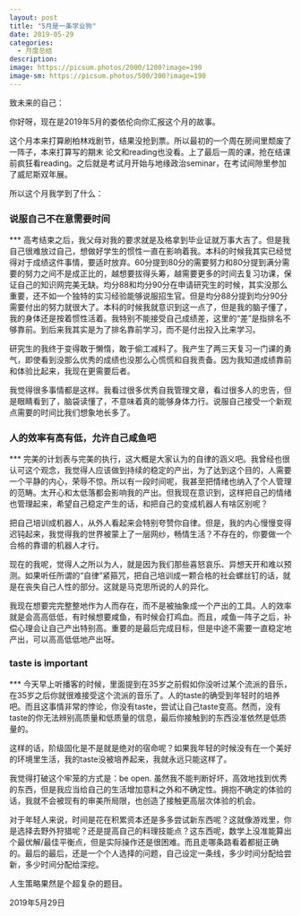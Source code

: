 ```yaml
---
layout: post
title: "5月是一条学业狗"
date: 2019-05-29
categories:
  - 月度总结
description:
image: https://picsum.photos/2000/1200?image=190
image-sm: https://picsum.photos/500/300?image=190
---
```

致未来的自己：

你好呀，现在是2019年5月的娄依伦向你汇报这个月的故事。

这个月本来打算刷柏林戏剧节，结果没抢到票。所以最初的一个周在房间里颓废了一阵子，本来打算写的期末<!--break-->
论文和reading也没看。上了最后一周的课，抢在结课前疯狂看reading。之后就是考试月开始与地缘政治seminar，在考试间隙里参加了威尼斯双年展。

所以这个月我学到了什么：

<h3>说服自己不在意需要时间</h3>
***
高考结束之后，我父母对我的要求就是及格拿到毕业证就万事大吉了。但是我自己很难放过自己，想做好学生的惯性一直在影响着我。本科的时候我其实已经觉得对于成绩这件事情，要适时放弃。60分提到80分的需要努力和80分提到满分需要的努力之间不是成正比的，越想要拔得头筹，越需要更多的时间去复习功课，保证自己的知识网完美无缺。均分88和均分90分在申请研究生的时候，其实没那么重要，还不如一个独特的实习经验能够说服招生官。但是均分88分提到均分90分需要付出的努力就很大了。本科的时候我就意识到这一点了，但是我的脑子懂了，我的身体还是按着惯性活着。我特别不能接受自己成绩差，这里的“差”是指排名不够靠前。到后来我其实是为了排名靠前学习，而不是付出投入比来学习。

研究生的我终于变得敢于懒惰，敢于偷工减料了。我产生了两三天复习一门课的勇气，即使看到没那么优秀的成绩也没那么心慌慌和自我责备。因为我知道成绩靠前和体验比起来，我现在更需要后者。

我觉得很多事情都是这样。我看过很多优秀自我管理文章，看过很多人的忠告，但是眼睛看到了，脑袋读懂了，不意味着真的能够身体力行。说服自己接受一个新观点需要的时间比我们想象地长多了。

<h3>人的效率有高有低，允许自己咸鱼吧</h3>
***
完美的计划表与完美的执行，这大概是大家认为的自律的涵义吧。我曾经也很认可这个观念，我觉得人应该做到持续的稳定的产出，为了达到这个目的，人需要一个平静的内心，荣辱不惊。所以有一段时间呢，我甚至把情绪也纳入了个人管理的范畴。太开心和太低落都会影响我的产出。但我现在意识到，这样把自己的情绪也管理起来，希望自己稳定产生的话，和把自己的变成机器人有啥区别呢？

把自己培训成机器人，从外人看起来会特别夸赞你自律。但是，我的内心慢慢变得迟钝起来，我觉得我的世界被蒙上了一层网纱，畅情生活？不存在的，你要做一个合格的靠谱的机器人才行。

现在的我呢，觉得人之所以为人，就是因为我们那些喜怒哀乐、异想天开和难以预测。如果听任所谓的“自律”紧箍咒，把自己培训成一颗合格的社会螺丝钉的话，就是在丧失自己人性的部分。这就是马克思所说的人的异化。

我现在想要完完整整地作为人而存在，而不是被抽象成一个产出的工具。人的效率就是会高高低低，有时候想要咸鱼，有时候会打鸡血。而且，咸鱼一阵子之后，补偿心理会让自己产出特别高。重要的是最后完成目标，但是中途不需要一直稳定地产出，可以高高低低地产出呀。

<h3>taste is important </h3>
***
今天早上听播客的时候，里面提到在35岁之前假如你没听过某个流派的音乐，在35岁之后你就很难接受这个流派的音乐了。人的taste的确受到年轻时的培养吧。而且这事情非常的悖论，你没有taste，尝试让自己taste变高。然而，没有 taste的你无法辨别高质量和低质量的信息，最后你接触到的东西没准依然是低质量的。

这样的话，阶级固化是不是就是绝对的宿命呢？如果我年轻的时候没有在一个美好的环境里生活，我的taste没被培养起来，我就永远只能这样了。

我觉得打破这个牢笼的方式是：be open. 虽然我不能判断好坏，高效地找到优秀的东西，但是我应当给自己的生活增加意料之外和不确定性。拥抱不确定的体验的话，我就不会被现有的审美所局限，也创造了接触更高层次体验的机会。

对于年轻人来说，时间是花在积累资本还是多多尝试新东西呢？这就像游戏里，你是选择去野外狩猎呢？还是提高自己的料理技能点？这东西呢，数学上没准能算出个最优解/最佳平衡点，但是实际操作还是很困难。而且走哪条路看着都挺正确的。最后的最后，还是一个个人选择的问题，自己设定一条线，多少时间分配给尝新，多少时间分配给深挖。

人生策略果然是个超复杂的题目。

2019年5月29日

